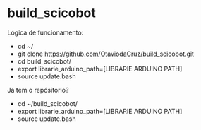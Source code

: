 # build_scicobot

Lógica de funcionamento:
- cd ~/
- git clone https://github.com/OtaviodaCruz/build_scicobot.git
- cd build_scicobot/
- export librarie_arduino_path=[LIBRARIE ARDUINO PATH]
- source update.bash

Já tem o repósitorio?
- cd ~/build_scicobot/
- export librarie_arduino_path=[LIBRARIE ARDUINO PATH]
- source update.bash

